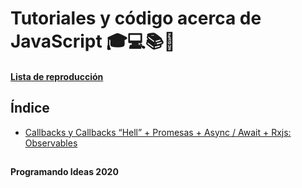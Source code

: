 # Tutoriales y código acerca de JavaScript 🎓💻📚🎥
#### [Lista de reproducción](https://www.youtube.com/playlist?list=PLASYuXBkVl1SdcTp4QWMDt9OxmAVDCZBT)

## Índice
  
* [Callbacks y Callbacks “Hell” + Promesas + Async / Await + Rxjs: Observables]()


##
**Programando Ideas 2020**
##
